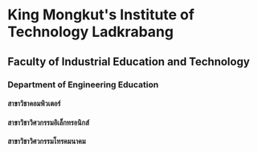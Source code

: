 # King Mongkut's Institute of Technology Ladkrabang #
## Faculty of Industrial Education and Technology ##
### Department of Engineering Education ###

#### สาขาวิชาคอมพิวเตอร์ ####
#### สาขาวิชาวิศวกรรมอิเล็กทรอนิกส์ ####
#### สาขาวิชาวิศวกรรมโทรคมนาคม ####

